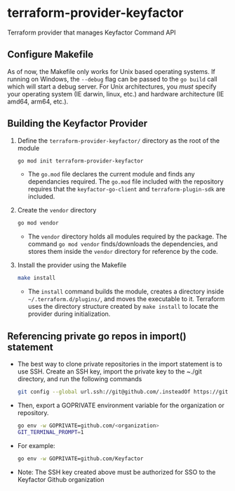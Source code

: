 # terraform-provider-keyfactor
Terraform provider that manages Keyfactor Command API

## Configure Makefile
As of now, the Makefile only works for Unix based operating systems. If running on Windows, the ```--debug``` flag can
be passed to the ```go build``` call which will start a debug server. For Unix architectures, you _must_ specify
your operating system (IE darwin, linux, etc.) and hardware architecture (IE amd64, arm64, etc.).

## Building the Keyfactor Provider

1. Define the ```terraform-provider-keyfactor/``` directory as the root of the module
    ```bash
    go mod init terraform-provider-keyfactor
    ```
    * The ```go.mod``` file declares the current module and finds any dependancies required. The ```go.mod``` file
included with the repository requires that the ```keyfactor-go-client``` and ```terraform-plugin-sdk``` are included.


2. Create the ```vendor``` directory
    ```bash
    go mod vendor
    ```
    * The ```vendor``` directory holds all modules required by the package. The command ```go mod vendor``` 
      finds/downloads the dependencies, and stores them inside the ```vendor``` directory for reference by the code.


3. Install the provider using the Makefile
    ```bash
    make install
    ```
   * The ```install``` command builds the module, creates a directory inside ```~/.terraform.d/plugins/```, and moves
     the executable to it. Terraform uses the directory structure created by ```make install``` to locate the
     provider during initialization.

## Referencing private go repos in import() statement
* The best way to clone private repositories in the import statement is to use SSH. Create an SSH key, import the private 
key to the ~./git directory, and run the following commands
    ```bash
    git config --global url.ssh://git@github.com/.insteadOf https://github.com/
    ```

* Then, export a GOPRIVATE environment variable for the organization or repository.
    ```bash
    go env -w GOPRIVATE=github.com/<organization>
    GIT_TERMINAL_PROMPT=1
    ```

* For example:
    ```bash
    go env -w GOPRIVATE=github.com/Keyfactor
    ```
  
* Note: The SSH key created above must be authorized for SSO to the Keyfactor Github organization